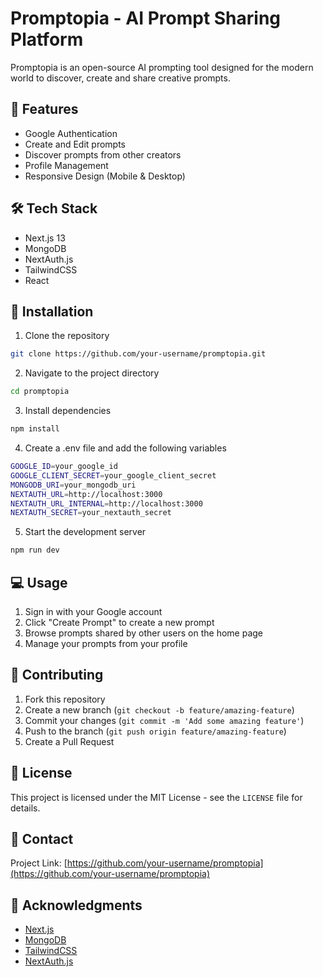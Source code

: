 # Promptopia - AI Prompt Sharing Platform

Promptopia is an open-source AI prompting tool designed for the modern world to discover, create and share creative prompts.

## 🌟 Features

- Google Authentication
- Create and Edit prompts
- Discover prompts from other creators
- Profile Management
- Responsive Design (Mobile & Desktop)

## 🛠️ Tech Stack

- Next.js 13
- MongoDB
- NextAuth.js
- TailwindCSS
- React

## 🚀 Installation

1. Clone the repository
```bash
git clone https://github.com/your-username/promptopia.git
```

2. Navigate to the project directory
```bash
cd promptopia
```

3. Install dependencies
```bash
npm install
```

4. Create a .env file and add the following variables
```bash
GOOGLE_ID=your_google_id
GOOGLE_CLIENT_SECRET=your_google_client_secret
MONGODB_URI=your_mongodb_uri
NEXTAUTH_URL=http://localhost:3000
NEXTAUTH_URL_INTERNAL=http://localhost:3000
NEXTAUTH_SECRET=your_nextauth_secret
```

5. Start the development server
```bash
npm run dev
```

## 💻 Usage

1. Sign in with your Google account
2. Click "Create Prompt" to create a new prompt
3. Browse prompts shared by other users on the home page
4. Manage your prompts from your profile

## 🤝 Contributing

1. Fork this repository
2. Create a new branch (`git checkout -b feature/amazing-feature`)
3. Commit your changes (`git commit -m 'Add some amazing feature'`)
4. Push to the branch (`git push origin feature/amazing-feature`)
5. Create a Pull Request

## 📝 License

This project is licensed under the MIT License - see the `LICENSE` file for details.

## 📧 Contact

Project Link: [https://github.com/your-username/promptopia](https://github.com/your-username/promptopia)

## 🙏 Acknowledgments

- [Next.js](https://nextjs.org/)
- [MongoDB](https://www.mongodb.com/)
- [TailwindCSS](https://tailwindcss.com/)
- [NextAuth.js](https://next-auth.js.org/)
